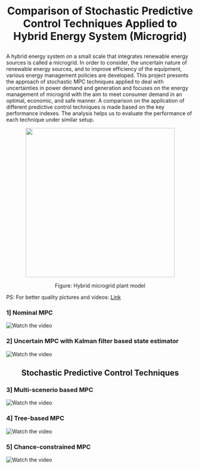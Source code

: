 # <p align="center"> Comparison of Stochastic Predictive Control Techniques Applied to Hybrid Energy System (Microgrid) </p>

A hybrid energy system on a small scale that integrates renewable energy sources is called a microgrid. In order to consider, the uncertain nature of renewable energy sources, and to improve efficiency of the equipment, various energy management policies are developed. This project presents the approach of stochastic MPC techniques applied to deal with uncertainties in power demand and generation and focuses on the energy management of microgrid with the aim to meet consumer demand in an optimal, economic, and safe manner. A comparison on the application of different predictive control techniques is made based on the key performance indexes. The analysis helps us to evaluate the performance of each technique under similar setup.

<p align="center">
  <img width="400" height="400"
       src="https://github.com/vipulkumbhar/AuE893_Robust_Predictive_Control/blob/main/Final_project/Plantmodel.png">
</p>
<p align="center">
  Figure: Hybrid microgrid plant model
</p>

PS: For better quality pictures and videos: [Link](https://github.com/vipulkumbhar/AuE893_Robust_Predictive_Control/blob/main/Final_project/Team_7_Project_Presentation.pptx) 

### 1] Nominal MPC

![Watch the video](https://github.com/vipulkumbhar/AuE893_Robust_Predictive_Control/blob/main/Final_project/nmpcVideoFile.gif)

### 2] Uncertain MPC with Kalman filter based state estimator

![Watch the video](https://github.com/vipulkumbhar/AuE893_Robust_Predictive_Control/blob/main/Final_project/kfmpcVideoFile.gif)

## <p align="center"> Stochastic Predictive Control Techniques </p>

### 3] Multi-scenerio based MPC

![Watch the video](https://github.com/vipulkumbhar/AuE893_Robust_Predictive_Control/blob/main/Final_project/msmpcVideoFile.gif)

### 4] Tree-based MPC

![Watch the video](https://github.com/vipulkumbhar/AuE893_Robust_Predictive_Control/blob/main/Final_project/tbmpcVideoFile.gif)

### 5] Chance-constrained MPC

![Watch the video](https://github.com/vipulkumbhar/AuE893_Robust_Predictive_Control/blob/main/Final_project/CCMPC_2020-12-02_14-26.gif)
